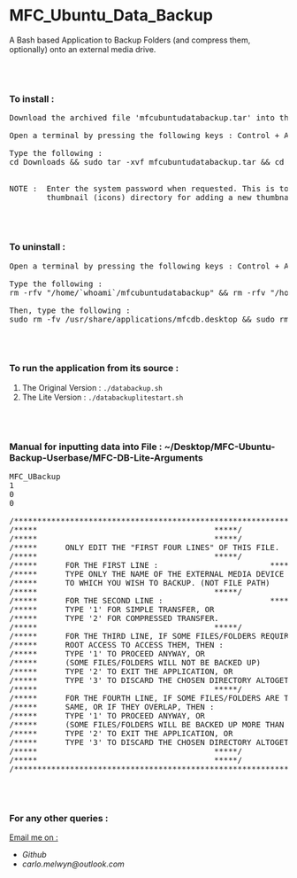 # MFC_Ubuntu_Data_Backup
A Bash based Application to Backup Folders (and compress them, optionally) onto an external media drive.

<br><br>
### To install :
<pre>
Download the archived file 'mfcubuntudatabackup.tar' into the 'Downloads' directory of your system.

Open a terminal by pressing the following keys : Control + Alt + T

Type the following :
cd Downloads && sudo tar -xvf mfcubuntudatabackup.tar && cd mfcubuntudatabackup_container && ./install.sh


NOTE :  Enter the system password when requested. This is to allow access to the 
        thumbnail (icons) directory for adding a new thumbnail.
</pre>

<br><br>
### To uninstall :
<pre>
Open a terminal by pressing the following keys : Control + Alt + T

Type the following :
rm -rfv "/home/`whoami`/mfcubuntudatabackup" && rm -rfv "/home/`whoami`/Desktop/MFC-Ubuntu-Backup-Userbase"

Then, type the following :
sudo rm -fv /usr/share/applications/mfcdb.desktop && sudo rm -fv /usr/share/applications/mfcdbl.desktop
</pre>

<br><br>
### To run the application from its source :

1.  The Original Version  :  `./databackup.sh`
2.  The Lite Version      :  `./databackuplitestart.sh`

<br><br>
### Manual for inputting data into File : ~/Desktop/MFC-Ubuntu-Backup-Userbase/MFC-DB-Lite-Arguments
<pre>
MFC_UBackup
1
0
0

/************************************************************************************/
/*****										*****/
/*****										*****/
/*****		ONLY EDIT THE "FIRST FOUR LINES" OF THIS FILE.			*****/
/*****										*****/
/*****		FOR THE FIRST LINE :						*****/
/*****		TYPE ONLY THE NAME OF THE EXTERNAL MEDIA DEVICE			*****/
/*****		TO WHICH YOU WISH TO BACKUP. (NOT FILE PATH)			*****/
/*****										*****/
/*****		FOR THE SECOND LINE :						*****/
/*****		TYPE '1' FOR SIMPLE TRANSFER, OR				*****/
/*****		TYPE '2' FOR COMPRESSED TRANSFER.				*****/
/*****										*****/
/*****		FOR THE THIRD LINE, IF SOME FILES/FOLDERS REQUIRE		*****/
/*****		ROOT ACCESS TO ACCESS THEM, THEN :				*****/
/*****		TYPE '1' TO PROCEED ANYWAY, OR					*****/
/*****		(SOME FILES/FOLDERS WILL NOT BE BACKED UP)			*****/
/*****		TYPE '2' TO EXIT THE APPLICATION, OR				*****/
/*****		TYPE '3' TO DISCARD THE CHOSEN DIRECTORY ALTOGETHER.		*****/
/*****										*****/
/*****		FOR THE FOURTH LINE, IF SOME FILES/FOLDERS ARE THE		*****/
/*****		SAME, OR IF THEY OVERLAP, THEN :				*****/
/*****		TYPE '1' TO PROCEED ANYWAY, OR					*****/
/*****		(SOME FILES/FOLDERS WILL BE BACKED UP MORE THAN ONCE)		*****/
/*****		TYPE '2' TO EXIT THE APPLICATION, OR				*****/
/*****		TYPE '3' TO DISCARD THE CHOSEN DIRECTORY ALTOGETHER.		*****/
/*****										*****/
/*****										*****/
/************************************************************************************/
</pre>

<br><br>
### For any other queries :

<ins>Email me on :</ins>
- _Github_
- _carlo.melwyn@outlook.com_

